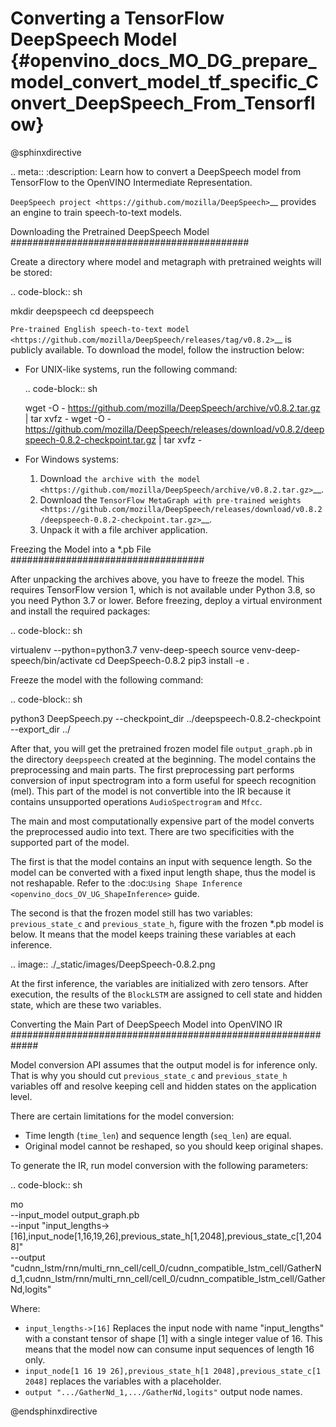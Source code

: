 # Converting a TensorFlow DeepSpeech Model {#openvino_docs_MO_DG_prepare_model_convert_model_tf_specific_Convert_DeepSpeech_From_Tensorflow}

@sphinxdirective

.. meta::
   :description: Learn how to convert a DeepSpeech model 
                 from TensorFlow to the OpenVINO Intermediate Representation.


`DeepSpeech project <https://github.com/mozilla/DeepSpeech>`__ provides an engine to train speech-to-text models.

Downloading the Pretrained DeepSpeech Model
###########################################

Create a directory where model and metagraph with pretrained weights will be stored:

.. code-block:: sh

   mkdir deepspeech
   cd deepspeech

`Pre-trained English speech-to-text model <https://github.com/mozilla/DeepSpeech/releases/tag/v0.8.2>`__ is publicly available.
To download the model, follow the instruction below:

* For UNIX-like systems, run the following command:

  .. code-block:: sh

     wget -O - https://github.com/mozilla/DeepSpeech/archive/v0.8.2.tar.gz | tar xvfz -
     wget -O - https://github.com/mozilla/DeepSpeech/releases/download/v0.8.2/deepspeech-0.8.2-checkpoint.tar.gz | tar xvfz -

* For Windows systems:

  1. Download `the archive with the model <https://github.com/mozilla/DeepSpeech/archive/v0.8.2.tar.gz>`__.
  2. Download the `TensorFlow MetaGraph with pre-trained weights <https://github.com/mozilla/DeepSpeech/releases/download/v0.8.2/deepspeech-0.8.2-checkpoint.tar.gz>`__.
  3. Unpack it with a file archiver application.

Freezing the Model into a *.pb File
###################################

After unpacking the archives above, you have to freeze the model. This requires
TensorFlow version 1, which is not available under Python 3.8, so you need Python 3.7 or lower.
Before freezing, deploy a virtual environment and install the required packages:

.. code-block:: sh

   virtualenv --python=python3.7 venv-deep-speech
   source venv-deep-speech/bin/activate
   cd DeepSpeech-0.8.2
   pip3 install -e .

Freeze the model with the following command:

.. code-block:: sh

   python3 DeepSpeech.py --checkpoint_dir ../deepspeech-0.8.2-checkpoint --export_dir ../

After that, you will get the pretrained frozen model file ``output_graph.pb`` in the directory ``deepspeech`` created at
the beginning. The model contains the preprocessing and main parts. The first preprocessing part performs conversion of input
spectrogram into a form useful for speech recognition (mel). This part of the model is not convertible into
the IR because it contains unsupported operations ``AudioSpectrogram`` and ``Mfcc``.

The main and most computationally expensive part of the model converts the preprocessed audio into text.
There are two specificities with the supported part of the model.

The first is that the model contains an input with sequence length. So the model can be converted with
a fixed input length shape, thus the model is not reshapable.
Refer to the :doc:`Using Shape Inference <openvino_docs_OV_UG_ShapeInference>` guide.

The second is that the frozen model still has two variables: ``previous_state_c`` and ``previous_state_h``, figure
with the frozen *.pb model is below. It means that the model keeps training these variables at each inference.

.. image:: ./_static/images/DeepSpeech-0.8.2.png

At the first inference, the variables are initialized with zero tensors. After execution, the results of the ``BlockLSTM``
are assigned to cell state and hidden state, which are these two variables.

Converting the Main Part of DeepSpeech Model into OpenVINO IR
#############################################################

Model conversion API assumes that the output model is for inference only. That is why you should cut ``previous_state_c`` and ``previous_state_h`` variables off and resolve keeping cell and hidden states on the application level.

There are certain limitations for the model conversion:

* Time length (``time_len``) and sequence length (``seq_len``) are equal.
* Original model cannot be reshaped, so you should keep original shapes.

To generate the IR, run model conversion with the following parameters:

.. code-block:: sh

  mo                             \
  --input_model output_graph.pb  \
  --input "input_lengths->[16],input_node[1,16,19,26],previous_state_h[1,2048],previous_state_c[1,2048]"   \
  --output "cudnn_lstm/rnn/multi_rnn_cell/cell_0/cudnn_compatible_lstm_cell/GatherNd_1,cudnn_lstm/rnn/multi_rnn_cell/cell_0/cudnn_compatible_lstm_cell/GatherNd,logits"


Where:

* ``input_lengths->[16]`` Replaces the input node with name "input_lengths" with a constant tensor of shape [1] with a single integer value of 16. This means that the model now can consume input sequences of length 16 only.
* ``input_node[1 16 19 26],previous_state_h[1 2048],previous_state_c[1 2048]`` replaces the variables with a placeholder.
* ``output ".../GatherNd_1,.../GatherNd,logits"`` output node names.

@endsphinxdirective
